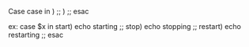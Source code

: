 Case
case <variable> in
	<pattern1>)
		<commands>
		;;
	<pattern2>)
		<other command>
		;;
esac	

ex:
case $x in
	start)
		echo starting
		;;
	stop)
		echo stopping
		;;
	restart)
		echo restarting
		;;
esac
